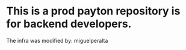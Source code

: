 # This is a prod payton repository is for backend developers. 
The infra was modified by: miguelperalta